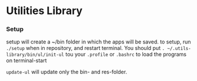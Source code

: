 # Utilities Library

### Setup

setup will create a ~/bin folder in which the apps will be saved.
to setup, run `./setup` when in repository, and restart terminal.
You should put `. ~/.utils-library/bin/ul/init-ul` tou your `.profile` or `.bashrc` to load the programs on terminal-start

`update-ul` will update only the bin- and res-folder.

